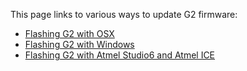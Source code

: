 This page links to various ways to update G2 firmware:

* [Flashing G2 with OSX](Flashing-G2-with-OSX)
* [Flashing G2 with Windows](Flashing-G2-with-Windows)
* [Flashing G2 with Atmel Studio6 and Atmel ICE](Flashing-G2-with-Atmel-Studio6-and-Atmel-ICE)